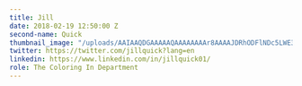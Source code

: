 ```yaml
---
title: Jill
date: 2018-02-19 12:50:00 Z
second-name: Quick
thumbnail_image: "/uploads/AAIAAQDGAAAAAQAAAAAAAAr8AAAAJDRhODFlNDc5LWE3NGItNDU1YS1hZTMxLWQyNTBhMTBhNzEwZA.jpg"
twitter: https://twitter.com/jillquick?lang=en
linkedin: https://www.linkedin.com/in/jillquick01/
role: The Coloring In Department
---
```


